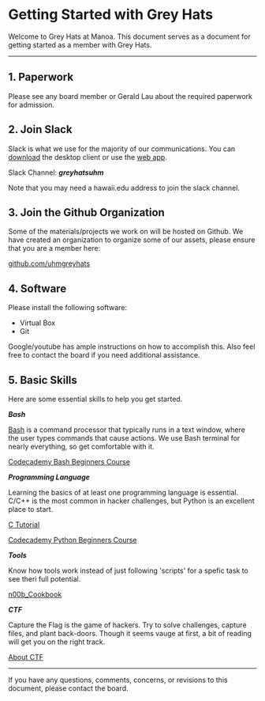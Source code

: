 # Getting Started with Grey Hats

Welcome to Grey Hats at Manoa.
This document serves as a document for getting started as a member with Grey Hats.

---

## 1. Paperwork
Please see any board member or Gerald Lau about the required paperwork for admission.

## 2. Join Slack
Slack is what we use for the majority of our communications.
You can [download](https://slack.com/downloads) the desktop client or use the [web app](https://slack.com/).

Slack Channel: ***greyhatsuhm***

Note that you may need a hawaii.edu address to join the slack channel.

## 3. Join the Github Organization
Some of the materials/projects we work on will be hosted on Github.
We have created an organization to organize some of our assets, please ensure that you are a member here:

[github.com/uhmgreyhats](https://github.com/uhmgreyhats)

## 4. Software

Please install the following software:

- Virtual Box
- Git

Google/youtube has ample instructions on how to accomplish this.
Also feel free to contact the board if you need additional assistance.

## 5. Basic Skills
Here are some essential skills to help you get started.

***Bash***

[Bash](https://en.wikipedia.org/wiki/Bash_%28Unix_shell%29) is a command processor that typically runs in a text window, where the user types commands that cause actions.
We use Bash terminal for nearly everything, so get comfortable with it.

[Codecademy Bash Beginners Course](https://www.codecademy.com/learn/learn-the-command-line)

***Programming Language***

Learning the basics of at least one programming language is essential.
C/C++ is the most common in hacker challenges, but Python is an excellent place to start.

[C Tutorial](https://www.youtube.com/playlist?list=PLGLfVvz_LVvSaXCpKS395wbCcmsmgRea7)

[Codecademy Python Beginners Course](https://www.codecademy.com/learn/python)

***Tools***

Know how tools work instead of just following 'scripts' for a spefic task to see theri full potential.

[n00b_Cookbook](https://github.com/uhmgreyhats/getting-started/blob/master/n00b_Cookbook.md)

***CTF***

Capture the Flag is the game of hackers. Try to solve challenges, capture files, and plant back-doors. Though it seems vauge at first, a bit of reading will get you on the right track.

[About CTF](https://github.com/uhmgreyhats/getting-started/blob/master/About%20CTF.md)

---

If you have any questions, comments, concerns, or revisions to this document, please contact the board.
